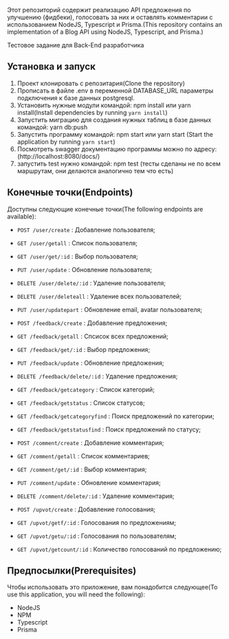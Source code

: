 
Этот репозиторий содержит реализацию API  предложения по улучшению (фидбеки), голосовать за них и оставлять
комментарии с использованием NodeJS, Typescript и Prisma.(This repository contains an implementation of a Blog API using NodeJS, Typescript, and Prisma.)

Тестовое задание для Back-End разработчика

## Установка и запуск

1. Проект клонировать с репозитария(Clone the repository)
2. Прописать в файле .env в переменной DATABASE_URL параметры подключения к базе данных postgresql.
3. Установить нужные модули командой: npm install или yarn install(Install dependencies by running `yarn install`)
4. Запустить миграцию для создания нужных таблиц в базе данных командой: yarn db:push
5. Запустить программу командой: npm start или yarn start (Start the application by running `yarn start`)
6. Посмотреть swagger документацию программы можно по адресу: (http://localhost:8080/docs/)
7. запустить test нужно командой:  npm test (тесты сделаны не по всем маршрутам, они делаются аналогично тем что есть)

## Конечные точки(Endpoints)

Доступны следующие конечные точки(The following endpoints are available):

- `POST /user/create`       : Добавление пользователя;
- `GET /user/getall`        : Список пользователя;
- `GET /user/get/:id`       : Выбор пользователя;
- `PUT /user/update`        : Обновление пользователя;
- `DELETE /user/delete/:id` : Удаление пользователя;
- `DELETE /user/deleteall`  : Удаление всех пользователей;
- `PUT /user/updatepart`    : Обновление email, avatar пользователя;


- `POST /feedback/create`         : Добавление предложения;
- `GET /feedback/getall`          : Спсисок всех предложений;
- `GET /feedback/get/:id`         : Выбор предложения;
- `PUT /feedback/update`          : Обновление предложения;
- `DELETE /feedback/delete/:id`   : Удаление предложения; 
- `GET /feedback/getcategory`     : Список категорий;
- `GET /feedback/getstatus`       : Список статусов;
- `GET /feedback/getcategoryfind` : Поиск предложений по категории;
- `GET /feedback/getstatusfind`   : Поиск предложений по статусу;


- `POST /comment/create`       : Добавление комментария;
- `GET /comment/getall`        : Список комментариев;
- `GET /comment/get/:id`       : Выбор комментария;
- `PUT /comment/update`        : Обновление комментария;
- `DELETE /comment/delete/:id` : Удаление комментария; 

- `POST /upvot/create`      : Добавление голосования;
- `GET /upvot/getf/:id`     : Голосования по предложениям;
- `GET /upvot/getu/:id`     : Голосования по пользователям;
- `GET /upvot/getcount/:id` : Количество голосований по предложению;


## Предпосылки(Prerequisites)

Чтобы использовать это приложение, вам понадобится следующее(To use this application, you will need the following):

- NodeJS
- NPM
- Typescript
- Prisma




